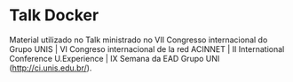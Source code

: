 # Talk Docker

Material utilizado no Talk ministrado no VII Congresso internacional do Grupo UNIS | VI Congreso internacional de la red ACINNET | II International Conference U.Experience | IX Semana da EAD Grupo UNI (http://ci.unis.edu.br/).
